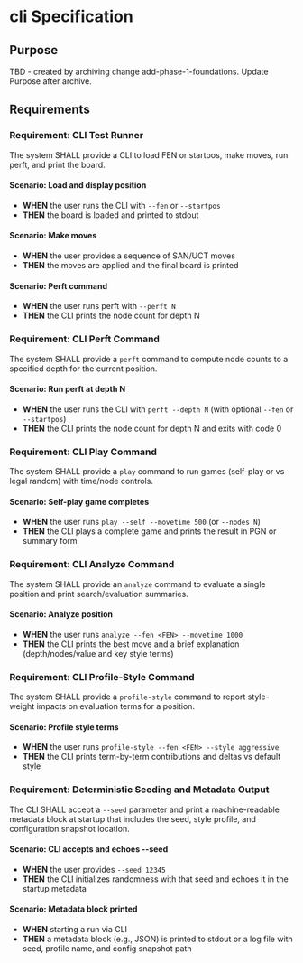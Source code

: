 # cli Specification

## Purpose
TBD - created by archiving change add-phase-1-foundations. Update Purpose after archive.
## Requirements
### Requirement: CLI Test Runner
The system SHALL provide a CLI to load FEN or startpos, make moves, run perft, and print the board.

#### Scenario: Load and display position
- **WHEN** the user runs the CLI with `--fen` or `--startpos`
- **THEN** the board is loaded and printed to stdout

#### Scenario: Make moves
- **WHEN** the user provides a sequence of SAN/UCT moves
- **THEN** the moves are applied and the final board is printed

#### Scenario: Perft command
- **WHEN** the user runs perft with `--perft N`
- **THEN** the CLI prints the node count for depth N

### Requirement: CLI Perft Command
The system SHALL provide a `perft` command to compute node counts to a specified depth for the current position.

#### Scenario: Run perft at depth N
- **WHEN** the user runs the CLI with `perft --depth N` (with optional `--fen` or `--startpos`)
- **THEN** the CLI prints the node count for depth N and exits with code 0

### Requirement: CLI Play Command
The system SHALL provide a `play` command to run games (self-play or vs legal random) with time/node controls.

#### Scenario: Self-play game completes
- **WHEN** the user runs `play --self --movetime 500` (or `--nodes N`)
- **THEN** the CLI plays a complete game and prints the result in PGN or summary form

### Requirement: CLI Analyze Command
The system SHALL provide an `analyze` command to evaluate a single position and print search/evaluation summaries.

#### Scenario: Analyze position
- **WHEN** the user runs `analyze --fen <FEN> --movetime 1000`
- **THEN** the CLI prints the best move and a brief explanation (depth/nodes/value and key style terms)

### Requirement: CLI Profile-Style Command
The system SHALL provide a `profile-style` command to report style-weight impacts on evaluation terms for a position.

#### Scenario: Profile style terms
- **WHEN** the user runs `profile-style --fen <FEN> --style aggressive`
- **THEN** the CLI prints term-by-term contributions and deltas vs default style

### Requirement: Deterministic Seeding and Metadata Output
The CLI SHALL accept a `--seed` parameter and print a machine-readable metadata block at startup that includes the seed, style profile, and configuration snapshot location.

#### Scenario: CLI accepts and echoes --seed
- **WHEN** the user provides `--seed 12345`
- **THEN** the CLI initializes randomness with that seed and echoes it in the startup metadata

#### Scenario: Metadata block printed
- **WHEN** starting a run via CLI
- **THEN** a metadata block (e.g., JSON) is printed to stdout or a log file with seed, profile name, and config snapshot path
